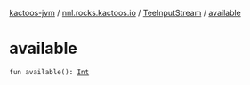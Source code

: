 [kactoos-jvm](../../index.md) / [nnl.rocks.kactoos.io](../index.md) / [TeeInputStream](index.md) / [available](./available.md)

# available

`fun available(): `[`Int`](https://kotlinlang.org/api/latest/jvm/stdlib/kotlin/-int/index.html)